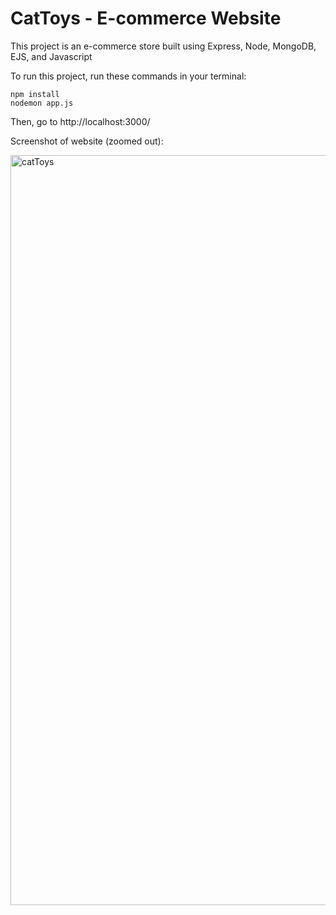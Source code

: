 # CatToys - E-commerce Website


This project is an e-commerce store built using Express, Node, MongoDB, EJS, and Javascript

To run this project, run these commands in your terminal:
```
npm install
nodemon app.js
```
Then, go to http://localhost:3000/

Screenshot of website (zoomed out):


<img width="1200" alt="catToys" src="https://user-images.githubusercontent.com/101498370/185266783-e4cce412-da80-491e-9a39-f59f9a83ed1b.png">
